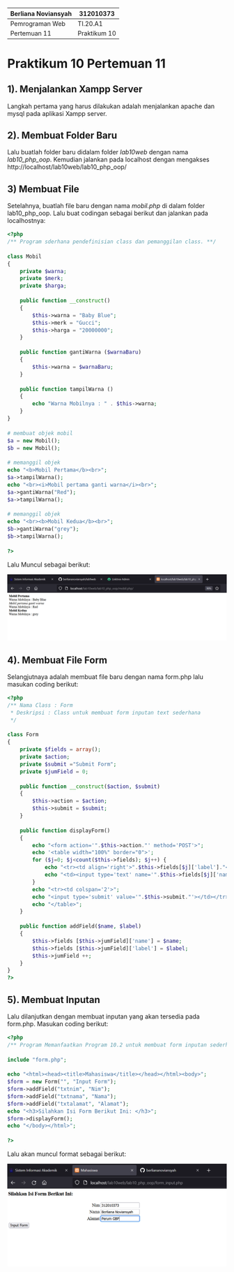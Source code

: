 |  Berliana Noviansyah  |      312010373     |
|-----------------------|--------------------|
|    Pemrograman Web    |      TI.20.A1      |
|     Pertemuan 11      |    Praktikum 10    |


# Praktikum 10 Pertemuan 11


## 1). Menjalankan Xampp Server

Langkah pertama yang harus dilakukan adalah menjalankan apache dan mysql pada aplikasi Xampp server.



## 2). Membuat Folder Baru

Lalu buatlah folder baru didalam folder *lab10web* dengan nama *lab10_php_oop*. Kemudian jalankan pada localhost dengan mengakses http://localhost/lab10web/lab10_php_oop/



## 3) Membuat File

Setelahnya, buatlah file baru dengan nama *mobil.php* di dalam folder lab10_php_oop. Lalu buat codingan sebagai berikut dan jalankan pada localhostnya:


```php
<?php
/** Program sderhana pendefinisian class dan pemanggilan class. **/

class Mobil
{
    private $warna;
    private $merk;
    private $harga;

    public function __construct()
    {
        $this->warna = "Baby Blue";
        $this->merk = "Gucci";
        $this->harga = "20000000";
    }

    public function gantiWarna ($warnaBaru)
    {
        $this->warna = $warnaBaru;
    }

    public function tampilWarna ()
    {
        echo "Warna Mobilnya : " . $this->warna;
    }
}

# membuat objek mobil
$a = new Mobil();
$b = new Mobil();

# memanggil objek
echo "<b>Mobil Pertama</b><br>";
$a->tampilWarna();
echo "<br><i>Mobil pertama ganti warna</i><br>";
$a->gantiWarna("Red");
$a->tampilWarna();

# memanggil objek
echo "<br><b>Mobil Kedua</b><br>";
$b->gantiWarna("grey");
$b->tampilWarna();

?>
```


Lalu Muncul sebagai berikut:


![File_Mobil](img/mobile.png)



## 4). Membuat File Form

Selangjutnaya adalah membuat file baru dengan nama form.php lalu masukan coding berikut:


```php
<?php
/** Nama Class : Form
 * Deskripsi : Class untuk membuat form inputan text sederhana
 */

class Form
{
    private $fields = array();
    private $action;
    private $submit ="Submit Form";
    private $jumField = 0;

    public function __construct($action, $submit)
    {
        $this->action = $action;
        $this->submit = $submit;
    }

    public function displayForm()
    {
        echo "<form action='".$this->action."' method='POST'>";
        echo '<table width="100%" border="0">';
        for ($j=0; $j<count($this->fields); $j++) {
            echo "<tr><td align='right'>".$this->fields[$j]['label']."</td>";
            echo "<td><input type='text' name='".$this->fields[$j]['name']."'></td></tr>";
        }
        echo "<tr><td colspan='2'>";
        echo "<input type='submit' value='".$this->submit."'></td></tr>";
        echo "</table>";
    }

    public function addField($name, $label)
    {
        $this->fields [$this->jumField]['name'] = $name;
        $this->fields [$this->jumField]['label'] = $label;
        $this->jumField ++;
    }
}
?>
```



## 5). Membuat Inputan

Lalu dilanjutkan dengan membuat inputan yang akan tersedia pada form.php. Masukan coding berikut:


```php
<?php
/** Program Memanfaatkan Program 10.2 untuk membuat form inputan sederhana. */

include "form.php";

echo "<html><head><title>Mahasiswa</title></head></html><body>";
$form = new Form("", "Input Form");
$form->addField("txtnim", "Nim");
$form->addField("txtnama", "Nama");
$form->addField("txtalamat", "Alamat");
echo "<h3>Silahkan Isi Form Berikut Ini: </h3>";
$form->displayForm();
echo "</body></html>";

?>
```


Lalu akan muncul format sebagai berikut:


![Form_Inputan](img/form_input.png)
